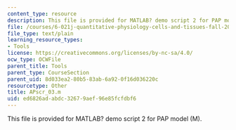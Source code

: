 ```yaml
---
content_type: resource
description: This file is provided for MATLAB? demo script 2 for PAP model (M).
file: /courses/6-021j-quantitative-physiology-cells-and-tissues-fall-2004/ed6826adabdc32679aef96e85fcfdbf6_APscr_03.m
file_type: text/plain
learning_resource_types:
- Tools
license: https://creativecommons.org/licenses/by-nc-sa/4.0/
ocw_type: OCWFile
parent_title: Tools
parent_type: CourseSection
parent_uid: 8d033ea2-80b5-83ab-6a92-0f16d036220c
resourcetype: Other
title: APscr_03.m
uid: ed6826ad-abdc-3267-9aef-96e85fcfdbf6
---
```

This file is provided for MATLAB? demo script 2 for PAP model (M).